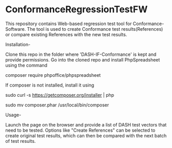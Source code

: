 # ConformanceRegressionTestFW

This repository contains Web-based regression test tool for Conformance-Software.
The tool is used to create Conformance test results(References) or compare existing References with the new test results.

Installation-

Clone this repo in the folder where 'DASH-IF-Conformance' is kept and provide permissions.
Go into the cloned repo and install PhpSpreadsheet using the command

composer require phpoffice/phpspreadsheet

If composer is not installed, install it using

sudo curl -s https://getcomposer.org/installer | php

sudo mv composer.phar /usr/local/bin/composer


Usage-

Launch the page on the browser and provide a list of DASH test vectors that need to be tested.
Options like "Create References" can be selected to create original test results, which can then be compared with the next batch of test results.
